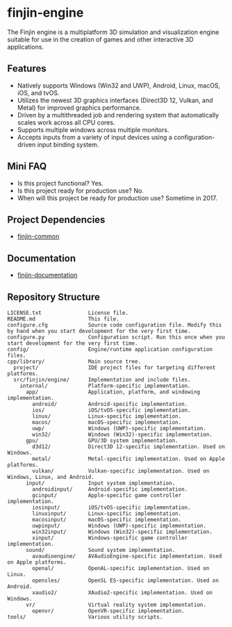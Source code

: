 # finjin-engine
The Finjin engine is a multiplatform 3D simulation and visualization engine suitable for use in the creation of games and other interactive 3D applications.

## Features
  * Natively supports Windows (Win32 and UWP), Android, Linux, macOS, iOS, and tvOS.
  * Utilizes the newest 3D graphics interfaces (Direct3D 12, Vulkan, and Metal) for improved graphics performance.
  * Driven by a multithreaded job and rendering system that automatically scales work across all CPU cores.
  * Supports multiple windows across multiple monitors.
  * Accepts inputs from a variety of input devices using a configuration-driven input binding system.
  
## Mini FAQ
  * Is this project functional? Yes.
  * Is this project ready for production use? No.
  * When will this project be ready for production use? Sometime in 2017.
  
## Project Dependencies
* [finjin-common](https://github.com/finjin/finjin-common)

## Documentation
* [finjin-documentation](https://github.com/finjin/finjin-documentation)

## Repository Structure
```
LICENSE.txt               License file.
README.md                 This file.
configure.cfg             Source code configuration file. Modify this by hand when you start development for the very first time.
configure.py              Configuration script. Run this once when you start development for the very first time.
config/                   Engine/runtime application configuration files.
cpp/library/              Main source tree.
  project/                IDE project files for targeting different platforms.
  src/finjin/engine/      Implementation and include files.
    internal/             Platform-specific implementation.
      app/                Application, platform, and windowing implementation.
        android/          Android-specific implementation.
        ios/              iOS/tvOS-specific implementation.
        linux/            Linux-specific implementation.
        macos/            macOS-specific implementation.
        uwp/              Windows (UWP)-specific implementation.
        win32/            Windows (Win32)-specific implementation.
      gpu/                GPU/3D system implementation.
        d3d12/            Direct3D 12-specific implementation. Used on Windows.
        metal/            Metal-specific implementation. Used on Apple platforms.
        vulkan/           Vulkan-specific implementation. Used on Windows, Linux, and Android.
      input/              Input system implementation.
        androidinput/     Android-specific implementation.
        gcinput/          Apple-specific game controller implementation.
        iosinput/         iOS/tvOS-specific implementation.
        linuxinput/       Linux-specific implementation.
        macosinput/       macOS-specific implementation.
        uwpinput/         Windows (UWP)-specific implementation.
        win32input/       Windows (Win32)-specific implementation.
        xinput/           Windows-specific game controller implementation.
      sound/              Sound system implementation.
        avaudioengine/    AVAudioEngine-specific implementation. Used on Apple platforms.
        openal/           OpenAL-specific implementation. Used on Linux.
        opensles/         OpenSL ES-specific implementation. Used on Android.
        xaudio2/          XAudio2-specific implementation. Used on Windows.
      vr/                 Virtual reality system implementation.
        openvr/           OpenVR-specific implementation.
tools/                    Various utility scripts.
```
